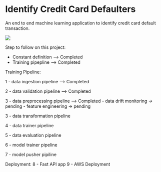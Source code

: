 # Identify Credit Card Defaulters
An end to end machine learning application to identify credit card default transaction.

<img src="https://hceconomics.uchicago.edu/sites/default/files/styles/feature/public/news/iStock-1058694620-HCEO.jpg">

Step to follow on this project: 

- Constant definition --> Completed
- Training pipepline --> Completed

Training Pipeline:

1 - data ingestion pipeline --> Completed

2 - data validation pipeline  --> Completed

3 - data preprocessing pipeline --> Completed
    - data drift monitoring -> pending
    - feature engineering -> pending

3 - data transformation pipeline

4 - data trainer pipeline

5 - data evaluation pipeline

6 - model trainer pipeline

7 - model pusher pipiline

Deployment: 
8 - Fast API app 
9 - AWS Deployment

